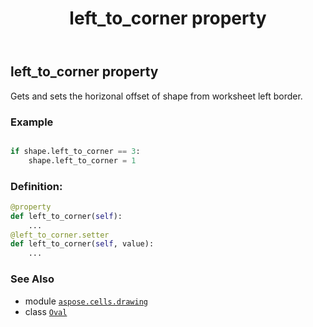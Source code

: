 ﻿---
title: left_to_corner property
second_title: Aspose.Cells for Python via .NET API References
description: 
type: docs
weight: 700
url: /aspose.cells.drawing/oval/left_to_corner/
is_root: false
---

## left_to_corner property


Gets and sets the horizonal offset of shape from worksheet left border.

### Example 


```python

if shape.left_to_corner == 3:
    shape.left_to_corner = 1

```
### Definition:
```python
@property
def left_to_corner(self):
    ...
@left_to_corner.setter
def left_to_corner(self, value):
    ...
```

### See Also
* module [`aspose.cells.drawing`](../../)
* class [`Oval`](/cells/python-net/aspose.cells.drawing/oval)
